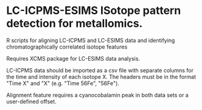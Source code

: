 # LC-ICPMS-ESIMS ISotope pattern detection for metallomics. 
R scripts for aligning LC-ICPMS and LC-ESIMS data and identifying chromatographically correlated isotope features

Requires XCMS package for LC-ESIMS data analysis.

LC-ICPMS data should be imported as a csv file with separate columns for the time and intensity of each isotope X. The headers must be in the format "Time X" and "X" (e.g. "Time 56Fe",  "56Fe").

Alignment feature requires a cyanocobalamin peak in both data sets or a user-defined offset.
